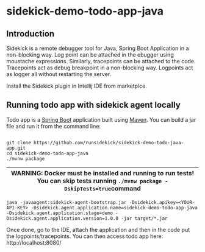 # sidekick-demo-todo-app-java

## Introduction
Sidekick is a remote debugger tool for Java, Spring Boot Application in a non-blocking way. Log point can be attached in the ebugger using moustache expressions. Similarly, tracepoints can be attached to the code. Tracepoints act as debug breakpoint in a non-blocking way. Logpoints act as logger all without restarting the server.

 Install the Sidekick plugin in Intellij IDE from marketplce.



## Running todo app with sidekick agent locally
Todo app is a [Spring Boot](https://spring.io/guides/gs/spring-boot) application built using [Maven](https://spring.io/guides/gs/maven/). You can build a jar file and run it from the command line:

```

git clone https://github.com/runsidekick/sidekick-demo-todo-java-app.git
cd sidekick-demo-todo-app-java
./mvnw package
```
| WARNING: Docker must be installed and running to run tests! <br/>You can skip tests running ```./mvnw package -DskipTests=true```command |
|-------------------------------------------------------------------------------------------------------------------------------------|
```
java -javaagent:sidekick-agent-bootstrap.jar -Dsidekick.apikey=<YOUR-API-KEY> -Dsidekick.agent.application.name=sidekick-demo-todo-app-java -Dsidekick.agent.application.stage=demo -Dsidekick.agent.application.version=1.0.0 -jar target/*.jar
```

Once done, go to the IDE, attach the application and then in the code put the logpoints/tracepoints.
You can then access todo app here: http://localhost:8080/
